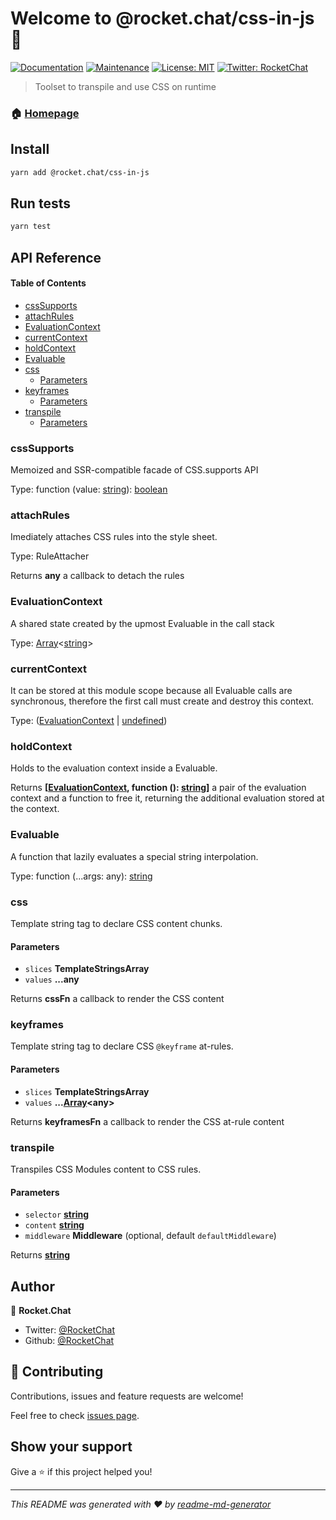 # Welcome to @rocket.chat/css-in-js 👋

[![Documentation](https://img.shields.io/badge/documentation-yes-brightgreen.svg)](https://github.com/RocketChat/Rocket.Chat.Fuselage#readme)
[![Maintenance](https://img.shields.io/badge/Maintained%3F-yes-green.svg)](https://github.com/RocketChat/Rocket.Chat.Fuselage/graphs/commit-activity)
[![License: MIT](https://img.shields.io/github/license/RocketChat/@rocket.chat/css-in-js)](https://github.com/RocketChat/Rocket.Chat.Fuselage/blob/master/LICENSE)
[![Twitter: RocketChat](https://img.shields.io/twitter/follow/RocketChat.svg?style=social)](https://twitter.com/RocketChat)

> Toolset to transpile and use CSS on runtime

### 🏠 [Homepage](https://rocket.chat/Rocket.Chat.Fuselage)

## Install

```sh
yarn add @rocket.chat/css-in-js
```

## Run tests

```sh
yarn test
```

## API Reference

<!-- Generated by documentation.js. Update this documentation by updating the source code. -->

#### Table of Contents

-   [cssSupports](#csssupports)
-   [attachRules](#attachrules)
-   [EvaluationContext](#evaluationcontext)
-   [currentContext](#currentcontext)
-   [holdContext](#holdcontext)
-   [Evaluable](#evaluable)
-   [css](#css)
    -   [Parameters](#parameters)
-   [keyframes](#keyframes)
    -   [Parameters](#parameters-1)
-   [transpile](#transpile)
    -   [Parameters](#parameters-2)

### cssSupports

Memoized and SSR-compatible facade of CSS.supports API

Type: function (value: [string](https://developer.mozilla.org/docs/Web/JavaScript/Reference/Global_Objects/String)): [boolean](https://developer.mozilla.org/docs/Web/JavaScript/Reference/Global_Objects/Boolean)

### attachRules

Imediately attaches CSS rules into the style sheet.

Type: RuleAttacher

Returns **any** a callback to detach the rules

### EvaluationContext

A shared state created by the upmost Evaluable in the call stack

Type: [Array](https://developer.mozilla.org/docs/Web/JavaScript/Reference/Global_Objects/Array)&lt;[string](https://developer.mozilla.org/docs/Web/JavaScript/Reference/Global_Objects/String)>

### currentContext

It can be stored at this module scope because all Evaluable calls are
synchronous, therefore the first call must create and destroy this context.

Type: ([EvaluationContext](#evaluationcontext) \| [undefined](https://developer.mozilla.org/docs/Web/JavaScript/Reference/Global_Objects/undefined))

### holdContext

Holds to the evaluation context inside a Evaluable.

Returns **\[[EvaluationContext](#evaluationcontext), function (): [string](https://developer.mozilla.org/docs/Web/JavaScript/Reference/Global_Objects/String)]** a pair of the evaluation context and a function to free it,
         returning the additional evaluation stored at the context.

### Evaluable

A function that lazily evaluates a special string interpolation.

Type: function (...args: any): [string](https://developer.mozilla.org/docs/Web/JavaScript/Reference/Global_Objects/String)

### css

Template string tag to declare CSS content chunks.

#### Parameters

-   `slices` **TemplateStringsArray** 
-   `values` **...any** 

Returns **cssFn** a callback to render the CSS content

### keyframes

Template string tag to declare CSS `@keyframe` at-rules.

#### Parameters

-   `slices` **TemplateStringsArray** 
-   `values` **...[Array](https://developer.mozilla.org/docs/Web/JavaScript/Reference/Global_Objects/Array)&lt;any>** 

Returns **keyframesFn** a callback to render the CSS at-rule content

### transpile

Transpiles CSS Modules content to CSS rules.

#### Parameters

-   `selector` **[string](https://developer.mozilla.org/docs/Web/JavaScript/Reference/Global_Objects/String)** 
-   `content` **[string](https://developer.mozilla.org/docs/Web/JavaScript/Reference/Global_Objects/String)** 
-   `middleware` **Middleware**  (optional, default `defaultMiddleware`)

Returns **[string](https://developer.mozilla.org/docs/Web/JavaScript/Reference/Global_Objects/String)** 

## Author

👤 **Rocket.Chat**

-   Twitter: [@RocketChat](https://twitter.com/RocketChat)
-   Github: [@RocketChat](https://github.com/RocketChat)

## 🤝 Contributing

Contributions, issues and feature requests are welcome!

Feel free to check [issues page](https://github.com/RocketChat/Rocket.Chat.Fuselage/issues).

## Show your support

Give a ⭐️ if this project helped you!

* * *

_This README was generated with ❤️ by [readme-md-generator](https://github.com/kefranabg/readme-md-generator)_
